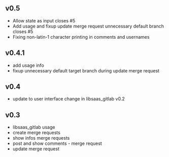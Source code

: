 ## v0.5

* Allow state as input closes #5
* Add usage and fixup update merge request unnecessary default branch closes #5
* Fixing non-latin-1 character printing in comments and usernames

## v0.4.1

* add usage info
* fixup unnecessary default target branch during update merge request

## v0.4

* update to user interface change in libsaas_gitlab v0.2 

## v0.3

* libsaas_gitlab usage
* create merge requests
* show infos merge requests
* post and show comments - merge request
* update merge request

